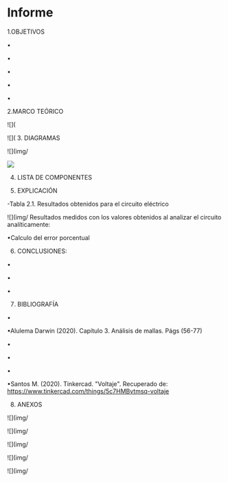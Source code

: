 # Informe
1.OBJETIVOS 

•

• 

• 

•

•	

2.MARCO TEÓRICO


![](

![](
3. DIAGRAMAS


![](img/

![](img/)

4. LISTA DE COMPONENTES


5. EXPLICACIÓN 



-Tabla 2.1. Resultados obtenidos para el circuito eléctrico 
 
 ![](img/
Resultados medidos con los valores obtenidos al analizar el circuito analíticamente: 

•Calculo del error porcentual 

6. CONCLUSIONES:

•

•	

•

7. BIBLIOGRAFÍA

•

•Alulema Darwin (2020). Capítulo 3. Análisis de mallas. Págs (56-77) 

•

•

•

•Santos M. (2020). Tinkercad. "Voltaje". Recuperado de: https://www.tinkercad.com/things/5c7HMBvtmsq-voltaje


8. ANEXOS

![](img/

![](img/

![](img/

![](img/

![](img/

